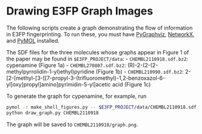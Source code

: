 # Drawing E3FP Graph Images

The following scripts create a graph demonstrating the flow of
information in E3FP fingerprinting. To run these, you must
have [PyGraphviz](https://pygraphviz.github.io/),
[NetworkX](https://networkx.github.io), and
[PyMOL](https://www.pymol.org) installed.

The SDF files for the three molecules whose graphs appear in
Figure 1 of the paper may be found in `$E3FP_PROJECT/data`:
    - `CHEMBL2110918.sdf.bz2`: cypenamine (Figure 1a)
    - `CHEMBL270807.sdf.bz2`: (R)-2-(2-(2-methylpyrrolidin-1-yl)ethyl)pyridine (Figure 1b)
    - `CHEMBL210990.sdf.bz2`: 2-[2-[methyl-[3-[[7-propyl-3-(trifluoromethyl)-1,2-benzoxazol-6-yl]oxy]propyl]amino]pyrimidin-5-yl]acetic acid (Figure 1c)

To generate the graph for cypenamine, for example, run

```bash
pymol -r make_shell_figures.py -- $E3FP_PROJECT/data/CHEMBL2110918.sdf.bz2
python draw_graph.py CHEMBL2110918
```

The graph will be saved to `CHEMBL2110918/graph.png`.
